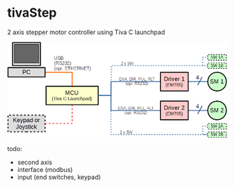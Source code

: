 # tivaStep

2 axis stepper motor controller using Tiva C launchpad

![diagram](/doc/drawing.png)

todo: 

  - second axis
  - interface (modbus)
  - input (end switches, keypad)

